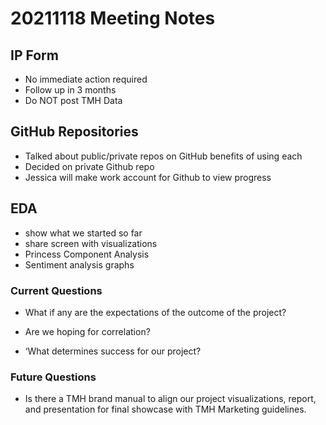 # 20211118 Meeting Notes

## IP Form

- No immediate action required
- Follow up in 3 months
- Do NOT post TMH Data

## GitHub Repositories

- Talked about public/private repos on GitHub benefits of using each
- Decided on private Github repo
- Jessica will make work account for Github to view progress

## EDA

- show what we started so far
- share screen with visualizations
- Princess Component Analysis
- Sentiment analysis graphs


### Current Questions

- What if any are the expectations of the outcome of the project? 
  
- Are we hoping for correlation?
- ‘What determines success for our project?

### Future Questions

- Is there a TMH brand manual to align our project visualizations, report, and presentation for final showcase with TMH Marketing guidelines.


